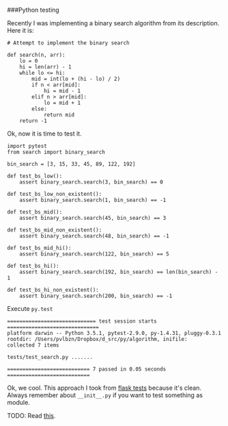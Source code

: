 ###Python testing

Recently I was implementing a binary search algorithm from its description. Here it is:

```
# Attempt to implement the binary search

def search(n, arr):
    lo = 0
    hi = len(arr) - 1
    while lo <= hi:
        mid = int(lo + (hi - lo) / 2)
        if n < arr[mid]:
            hi = mid - 1
        elif n > arr[mid]:
            lo = mid + 1
        else:
            return mid
    return -1
```

Ok, now it is time to test it.

```
import pytest
from search import binary_search

bin_search = [3, 15, 33, 45, 89, 122, 192]

def test_bs_low():
    assert binary_search.search(3, bin_search) == 0

def test_bs_low_non_existent():
    assert binary_search.search(1, bin_search) == -1

def test_bs_mid():
    assert binary_search.search(45, bin_search) == 3

def test_bs_mid_non_existent():
    assert binary_search.search(48, bin_search) == -1

def test_bs_mid_hi():
    assert binary_search.search(122, bin_search) == 5

def test_bs_hi():
    assert binary_search.search(192, bin_search) == len(bin_search) - 1

def test_bs_hi_non_existent():
    assert binary_search.search(200, bin_search) == -1
```

Execute `py.test`

```
============================= test session starts ==============================
platform darwin -- Python 3.5.1, pytest-2.9.0, py-1.4.31, pluggy-0.3.1
rootdir: /Users/pvlbzn/Dropbox/d_src/py/algorithm, inifile: 
collected 7 items 

tests/test_search.py .......

=========================== 7 passed in 0.05 seconds ===========================
```

Ok, we cool. This approach I took from [flask tests](https://github.com/pallets/flask/tree/master/tests) because it's clean. Always remember about `__init__.py` if you want to test something as module.



TODO: Read [this](http://docs.python-guide.org/en/latest/writing/tests/).



